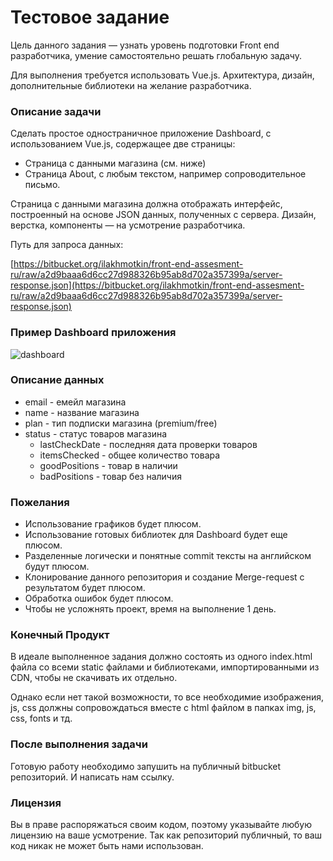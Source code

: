 # Тестовое задание #

Цель данного задания — узнать уровень подготовки Front end разработчика, умение самостоятельно решать глобальную задачу. 

Для выполнения требуется использовать Vue.js. Архитектура, дизайн, дополнительные библиотеки на желание разработчика.

### Описание задачи ###

Сделать простое одностраничное приложение Dashboard, с использованием Vue.js, содержащее две страницы:
* Страница с данными магазина (см. ниже)
* Страница About, с любым текстом, например сопроводительное письмо.

Страница с данными магазина должна отображать интерфейс, построенный на основе JSON данных, полученных с сервера. Дизайн, верстка, компоненты — на усмотрение разработчика.

Путь для запроса данных:

[https://bitbucket.org/ilakhmotkin/front-end-assesment-ru/raw/a2d9baaa6d6cc27d988326b95ab8d702a357399a/server-response.json](https://bitbucket.org/ilakhmotkin/front-end-assesment-ru/raw/a2d9baaa6d6cc27d988326b95ab8d702a357399a/server-response.json)


### Пример Dashboard приложения ###

![dashboard](https://creativetimblog.com/blog/wp-content/uploads/2019/03/vue_thumb.jpg)

### Описание данных ###

* email - емейл магазина 
* name - название магазина 
* plan - тип подписки магазина (premium/free) 
* status - статус товаров магазина
	* lastCheckDate - последняя дата проверки товаров
	* itemsChecked - общее количество товара
	* goodPositions - товар в наличии
	* badPositions - товар без наличия

### Пожелания ###

* Использование графиков будет плюсом.
* Использование готовых библиотек для Dashboard будет еще плюсом.
* Разделенные логически и понятные commit тексты на английском будут плюсом.
* Клонирование данного репозитория и создание Merge-request с результатом будет плюсом.
* Обработка ошибок будет плюсом.
* Чтобы не усложнять проект, время на выполнение 1 день.

### Конечный Продукт ###

В идеале выполненное задания должно состоять из одного index.html файла со всеми static файлами и библиотеками, импортированными из CDN, чтобы не скачивать их отдельно.

Однако если нет такой возможности, то все необходимие изображения, js, css должны сопровождаться вместе с html файлом в папках img, js, css, fonts и тд.

### После выполнения задачи ###

Готовую работу необходимо запушить на публичный bitbucket репозиторий. И написать нам ссылку.

### Лицензия ###

Вы в праве распоряжаться своим кодом, поэтому указывайте любую лицензию на ваше усмотрение. Так как репозиторий публичный, то ваш код никак не может быть нами использован.